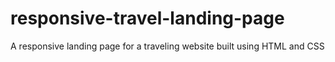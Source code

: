 # responsive-travel-landing-page
A responsive landing page for a traveling website built using HTML and CSS
